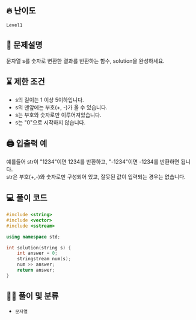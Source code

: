 ## 🔥 난이도
`Level1`

## 📝 문제설명
문자열 s를 숫자로 변환한 결과를 반환하는 함수, solution을 완성하세요.

## ⌛️ 제한 조건
- s의 길이는 1 이상 5이하입니다.
- s의 맨앞에는 부호(+, -)가 올 수 있습니다.
- s는 부호와 숫자로만 이루어져있습니다.
- s는 "0"으로 시작하지 않습니다.

## 🖨  입출력 예
예를들어 str이 "1234"이면 1234를 반환하고, "-1234"이면 -1234를 반환하면 됩니다.   
str은 부호(+,-)와 숫자로만 구성되어 있고, 잘못된 값이 입력되는 경우는 없습니다.

## 💻 풀이 코드
```cpp
#include <string>
#include <vector>
#include <sstream>

using namespace std;

int solution(string s) {
    int answer = 0;
    stringstream num(s);
    num >> answer;
    return answer;
}
```

## ✍🏻 풀이 및 분류
- `문자열`